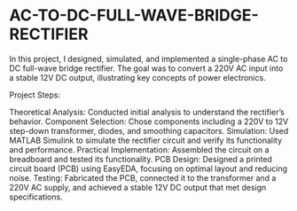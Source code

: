 # AC-TO-DC-FULL-WAVE-BRIDGE-RECTIFIER
In this project, I designed, simulated, and implemented a single-phase AC to DC full-wave bridge rectifier. The goal was to convert a 220V AC input into a stable 12V DC output, illustrating key concepts of power electronics.

Project Steps:

Theoretical Analysis: Conducted initial analysis to understand the rectifier’s behavior.
Component Selection: Chose components including a 220V to 12V step-down transformer, diodes, and smoothing capacitors.
Simulation: Used MATLAB Simulink to simulate the rectifier circuit and verify its functionality and performance.
Practical Implementation: Assembled the circuit on a breadboard and tested its functionality.
PCB Design: Designed a printed circuit board (PCB) using EasyEDA, focusing on optimal layout and reducing noise.
Testing: Fabricated the PCB, connected it to the transformer and a 220V AC supply, and achieved a stable 12V DC output that met design specifications.
